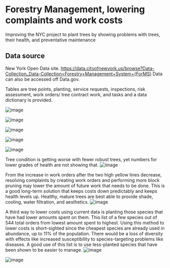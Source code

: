 # Forestry Management, lowering complaints and work costs
Improving the NYC project to plant trees by showing problems with trees, their health, and preventative maintenance

## Data source
New York Open Data site. 
https://data.cityofnewyork.us/browse?Data-Collection_Data-Collection=Forestry+Management+System+(ForMS)
Data can also be accessed off Data.gov.

Tables are tree points, planting, service requests, inspections, risk assessment, work orders/ tree contract work, and tasks and a data dictionary is provided.

![image](https://user-images.githubusercontent.com/66132013/205445134-a6c904a5-0fed-4f84-bd9c-d5cb10ead185.png)


![image](https://user-images.githubusercontent.com/66132013/205445121-7d9c2436-0e69-4a87-ae78-2d16640903ca.png)


![image](https://user-images.githubusercontent.com/66132013/205445100-4f03eff1-0d0a-4c25-92bd-7d18eb436784.png)


![image](https://user-images.githubusercontent.com/66132013/205445086-eb0df726-4826-4427-9fd8-88ceda580576.png)


![image](https://user-images.githubusercontent.com/66132013/205445070-1a5c9220-1a64-4ff3-9186-d455b078150e.png)


Tree condition is getting worse with fewer robust trees, yet numbers for lower grades of health are not showing that.
![image](https://user-images.githubusercontent.com/66132013/205445059-eb6894aa-98e0-4235-b066-d562eb096f73.png)


From the increase in work orders after the two high yellow lines decrease, resolving complaints by creating work orders and performing more block pruning may lower the amount of future work that needs to be done. This is a good long-term solution that keeps costs down predictably and keeps health levels up. Healthy, mature trees are best able to provide shade, cooling, water filtration, and aesthetics.
![image](https://user-images.githubusercontent.com/66132013/205445044-b842d79c-1284-4b92-92bb-b85170829e61.png)


A third way to lower costs using current data is planting those species that have had lower amounts spent on them. This list of a few species out of 544 total orders from lowest amount spent to highest. Using this method to lower costs is short-sighted since the cheapest species are already used in abundance, up to 11% of the population. There would be a loss of diversity with effects like increased susceptibility to species-targeting problems like diseases. A good use of this list is to use less-planted species that have been shown to be easier to manage.
![image](https://user-images.githubusercontent.com/66132013/205445641-2ecf048c-4402-4212-aa6e-3bbfa489b8a4.png)


![image](https://user-images.githubusercontent.com/66132013/205445013-bd2e023a-1571-48b3-ac23-2b308bb93301.png)


